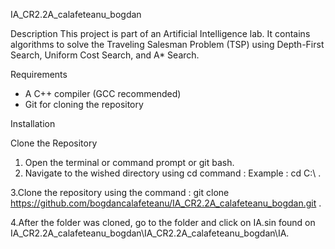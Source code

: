 IA_CR2.2A_calafeteanu_bogdan

Description
This project is part of an Artificial Intelligence lab. It contains algorithms to solve the Traveling Salesman Problem (TSP) using Depth-First Search, Uniform Cost Search, and A* Search.

Requirements
- A C++ compiler (GCC recommended)
- Git for cloning the repository

Installation

Clone the Repository
1. Open the terminal or command prompt or git bash.
2. Navigate to the wished directory using cd command :
  Example :  cd C:\ .

3.Clone the repository using the command :
git clone https://github.com/bogdancalafeteanu/IA_CR2.2A_calafeteanu_bogdan.git .

4.After the folder was cloned, go to the folder and click on IA.sin found on IA_CR2.2A_calafeteanu_bogdan\IA_CR2.2A_calafeteanu_bogdan\IA.
